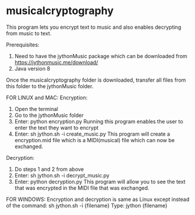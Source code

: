 # musicalcryptography

This program lets you encrypt text to music and also enables decrypting from music to text.

Prerequisites:
1) Need to have the jythonMusic package which can be downloaded from https://jythonmusic.me/download/
2) Java version 8

Once the musicalcryptography folder is downloaded, transfer all files from this folder to the jythonMusic folder.

FOR LINUX and MAC: 
Encryption:
  1) Open the terminal
  2) Go to the jythonMusic folder
  3) Enter: python encryption.py
      Running this program enables the user to enter the text they want to encrypt
  4) Enter: sh jython.sh -i create_music.py
      This program will create a encryption.mid file which is a MIDI(musical) file which can now be exchanged.
      
Decryption:
  1) Do steps 1 and 2 from above
  2) Enter: sh jython.sh -i decrypt_music.py
  3) Enter: python decryption.py
      This program will allow you to see the text that was encrypted in the MIDI file that was exchanged.
      
FOR WINDOWS:
Encryption and decryption is same as Linux except instead of the command:
  sh jython.sh -i {filename}
Type:
  jython {filename}
